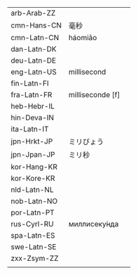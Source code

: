 | | | |
|-|-|-|
| arb-Arab-ZZ |  |  |
| cmn-Hans-CN | 毫秒 |  |
| cmn-Latn-CN | háomiǎo |  |
| dan-Latn-DK |  |  |
| deu-Latn-DE |  |  |
| eng-Latn-US | millisecond |  |
| fin-Latn-FI |  |  |
| fra-Latn-FR | milliseconde [f] |  |
| heb-Hebr-IL |  |  |
| hin-Deva-IN |  |  |
| ita-Latn-IT |  |  |
| jpn-Hrkt-JP | ミリびょう |  |
| jpn-Jpan-JP | ミリ秒 |  |
| kor-Hang-KR |  |  |
| kor-Kore-KR |  |  |
| nld-Latn-NL |  |  |
| nob-Latn-NO |  |  |
| por-Latn-PT |  |  |
| rus-Cyrl-RU | миллисеку́нда |  |
| spa-Latn-ES |  |  |
| swe-Latn-SE |  |  |
| zxx-Zsym-ZZ |  |  |
|  |  |  |